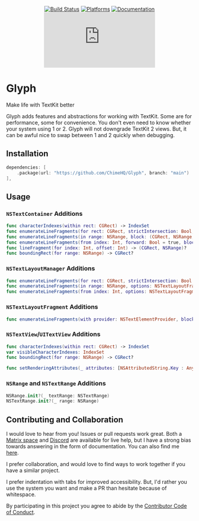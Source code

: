 <div align="center">

[![Build Status][build status badge]][build status]
[![Platforms][platforms badge]][platforms]
[![Documentation][documentation badge]][documentation]
[![Matrix][matrix badge]][matrix]

</div>

# Glyph
Make life with TextKit better

Glyph adds features and abstractions for working with TextKit. Some are for performance, some for convenience. You don't even need to know whether your system using 1 or 2. Glyph will not downgrade TextKit 2 views. But, it can be awful nice to swap between 1 and 2 quickly when debugging.

## Installation

```swift
dependencies: [
    .package(url: "https://github.com/ChimeHQ/Glyph", branch: "main")
],
```

## Usage

### `NSTextContainer` Additions

```swift
func characterIndexes(within rect: CGRect) -> IndexSet
func enumerateLineFragments(for rect: CGRect, strictIntersection: Bool, block: (CGRect, NSRange, inout Bool) -> Void)
func enumerateLineFragments(in range: NSRange, block: (CGRect, NSRange, inout Bool) -> Void)
func enumerateLineFragments(from index: Int, forward: Bool = true, block: (CGRect, NSRange, inout Bool) -> Void)
func lineFragment(for index: Int, offset: Int) -> (CGRect, NSRange)?
func boundingRect(for range: NSRange) -> CGRect?
```

### `NSTextLayoutManager` Additions

```swift
func enumerateLineFragments(for rect: CGRect, strictIntersection: Bool = true, options: NSTextLayoutFragment.EnumerationOptions = [], block: (CGRect, NSRange, inout Bool) -> Void)
func enumerateLineFragments(in range: NSRange, options: NSTextLayoutFragment.EnumerationOptions = [], block: (CGRect, NSRange, inout Bool) -> Void)
func enumerateLineFragments(from index: Int, options: NSTextLayoutFragment.EnumerationOptions = [], block: (CGRect, NSRange, inout Bool) -> Void)
```

### `NSTextLayoutFragment` Additions

```swift
func enumerateLineFragments(with provider: NSTextElementProvider, block: (NSTextLineFragment, CGRect, NSRange) -> Void)
```

### `NSTextView`/`UITextView` Additions

```swift
func characterIndexes(within rect: CGRect) -> IndexSet
var visibleCharacterIndexes: IndexSet
func boundingRect(for range: NSRange) -> CGRect?

func setRenderingAttributes(_ attributes: [NSAttributedString.Key : Any], for range: NSRange)
```

### `NSRange` and `NSTextRange` Additions

```swift
NSRange.init?(_ textRange: NSTextRange)
NSTextRange.init?(_ range: NSRange)
```

## Contributing and Collaboration

I would love to hear from you! Issues or pull requests work great. Both a [Matrix space][matrix] and [Discord][discord] are available for live help, but I have a strong bias towards answering in the form of documentation. You can also find me [here](https://www.massicotte.org/about).

I prefer collaboration, and would love to find ways to work together if you have a similar project.

I prefer indentation with tabs for improved accessibility. But, I'd rather you use the system you want and make a PR than hesitate because of whitespace.

By participating in this project you agree to abide by the [Contributor Code of Conduct](CODE_OF_CONDUCT.md).

[build status]: https://github.com/ChimeHQ/Glyph/actions
[build status badge]: https://github.com/ChimeHQ/Glyph/workflows/CI/badge.svg
[platforms]: https://swiftpackageindex.com/ChimeHQ/Glyph
[platforms badge]: https://img.shields.io/endpoint?url=https%3A%2F%2Fswiftpackageindex.com%2Fapi%2Fpackages%2FChimeHQ%2FGlyph%2Fbadge%3Ftype%3Dplatforms
[documentation]: https://swiftpackageindex.com/ChimeHQ/Glyph/main/documentation
[documentation badge]: https://img.shields.io/badge/Documentation-DocC-blue
[matrix]: https://matrix.to/#/%23chimehq%3Amatrix.org
[matrix badge]: https://img.shields.io/matrix/chimehq%3Amatrix.org?label=Matrix
[discord]: https://discord.gg/esFpX6sErJ
